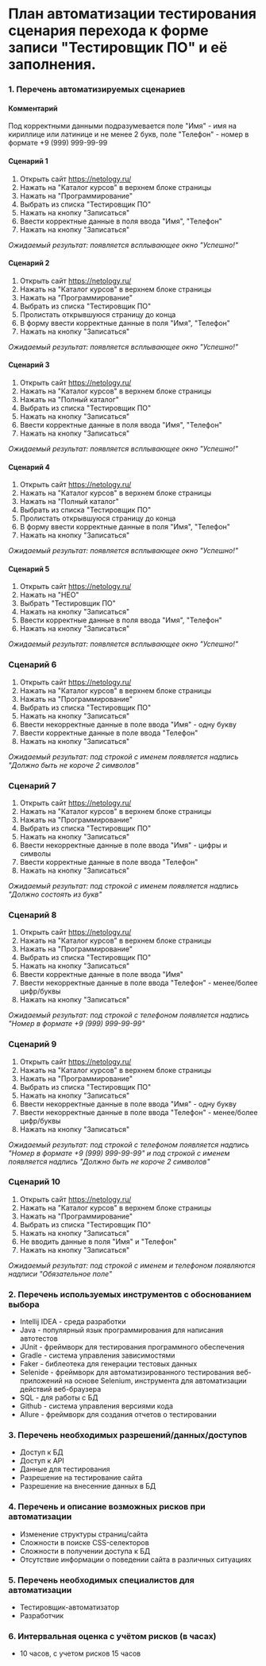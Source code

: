 # План автоматизации тестирования сценария перехода к форме записи "Тестировщик ПО" и её заполнения.

### 1. Перечень автоматизируемых сценариев

#### Комментарий
Под корректными данными подразумевается поле "Имя" - имя на кириллице или латинице и не менее 2 букв, поле "Телефон" - номер в формате +9 (999) 999-99-99

#### Сценарий 1
1. Открыть сайт https://netology.ru/
2. Нажать на "Каталог курсов" в верхнем блоке страницы
3. Нажать на "Программирование" 
4. Выбрать из списка "Тестировщик ПО" 
5. Нажать на кнопку "Записаться"
6. Ввести корректные данные в поля ввода "Имя", "Телефон"
7. Нажать на кнопку "Записаться"

*Ожидаемый результат: появляется всплывающее окно "Успешно!"*

#### Сценарий 2
1. Открыть сайт https://netology.ru/
2. Нажать на "Каталог курсов" в верхнем блоке страницы
3. Нажать на "Программирование" 
4. Выбрать из списка "Тестировщик ПО" 
5. Пролистать открывшуюся страницу до конца 
6. В форму ввести корректные данные в поля "Имя", "Телефон"
7. Нажать на кнопку "Записаться"

*Ожидаемый результат: появляется всплывающее окно "Успешно!"*

#### Сценарий 3
1. Открыть сайт https://netology.ru/
2. Нажать на "Каталог курсов" в верхнем блоке страницы
3. Нажать на "Полный каталог" 
4. Выбрать из списка "Тестировщик ПО" 
5. Нажать на кнопку "Записаться"
6. Ввести корректные данные в поля ввода "Имя", "Телефон"
7. Нажать на кнопку "Записаться"

*Ожидаемый результат: появляется всплывающее окно "Успешно!"*

#### Сценарий 4
1. Открыть сайт https://netology.ru/
2. Нажать на "Каталог курсов" в верхнем блоке страницы
3. Нажать на "Полный каталог" 
4. Выбрать из списка "Тестировщик ПО" 
5. Пролистать открывшуюся страницу до конца 
6. В форму ввести корректные данные в поля "Имя", "Телефон"
7. Нажать на кнопку "Записаться"

*Ожидаемый результат: появляется всплывающее окно "Успешно!"*

#### Сценарий 5
1. Открыть сайт https://netology.ru/
2. Нажать на "НЕО"
3. Выбрать "Тестировщик ПО"
4. Нажать на кнопку "Записаться"
5. Ввести корректные данные в поля ввода "Имя", "Телефон"
6. Нажать на кнопку "Записаться"

*Ожидаемый результат: появляется всплывающее окно "Успешно!"*

### Сценарий 6
1. Открыть сайт https://netology.ru/
2. Нажать на "Каталог курсов" в верхнем блоке страницы
3. Нажать на "Программирование" 
4. Выбрать из списка "Тестировщик ПО" 
5. Нажать на кнопку "Записаться"
6. Ввести некорректные данные в поле ввода "Имя" - одну букву
7. Ввести корректные данные в поле ввода "Телефон"
8. Нажать на кнопку "Записаться"

*Ожидаемый результат: под строкой с именем появляется надпись "Должно быть не короче 2 символов"*

### Сценарий 7
1. Открыть сайт https://netology.ru/
2. Нажать на "Каталог курсов" в верхнем блоке страницы
3. Нажать на "Программирование" 
4. Выбрать из списка "Тестировщик ПО" 
5. Нажать на кнопку "Записаться"
6. Ввести некорректные данные в поле ввода "Имя" - цифры и символы
7. Ввести корректные данные в поле ввода "Телефон"
8. Нажать на кнопку "Записаться"

*Ожидаемый результат: под строкой с именем появляется надпись "Должно состоять из букв"*

### Сценарий 8
1. Открыть сайт https://netology.ru/
2. Нажать на "Каталог курсов" в верхнем блоке страницы
3. Нажать на "Программирование" 
4. Выбрать из списка "Тестировщик ПО" 
5. Нажать на кнопку "Записаться"
6. Ввести корректные данные в поле ввода "Имя"
7. Ввести некорректные данные в поле ввода "Телефон" - менее/более цифр/буквы
8. Нажать на кнопку "Записаться"

*Ожидаемый результат: под строкой с телефоном появляется надпись "Номер в формате +9 (999) 999-99-99"*

### Сценарий 9
1. Открыть сайт https://netology.ru/
2. Нажать на "Каталог курсов" в верхнем блоке страницы
3. Нажать на "Программирование" 
4. Выбрать из списка "Тестировщик ПО" 
5. Нажать на кнопку "Записаться"
6. Ввести некорректные данные в поле ввода "Имя" - одну букву
7. Ввести некорректные данные в поле ввода "Телефон" - менее/более цифр/буквы
8. Нажать на кнопку "Записаться"

*Ожидаемый результат: под строкой с телефоном появляется надпись "Номер в формате +9 (999) 999-99-99" и под строкой с именем появляется надпись "Должно быть не короче 2 символов"*

### Сценарий 10
1. Открыть сайт https://netology.ru/
2. Нажать на "Каталог курсов" в верхнем блоке страницы
3. Нажать на "Программирование" 
4. Выбрать из списка "Тестировщик ПО" 
5. Нажать на кнопку "Записаться"
6. Не вводить данные в поля "Имя" и "Телефон"
8. Нажать на кнопку "Записаться"

*Ожидаемый результат: под строкой с именем и телефоном появляются надписи "Обязательное поле"*

### 2. Перечень используемых инструментов с обоснованием выбора

* Intellij IDEA - среда разработки
* Java - популярный язык программирования для написания автотестов
* JUnit - фреймворк для тестирования программного обеспечения
* Gradle - система управления зависимостями
* Faker - библеотека для генерации тестовых данных
* Selenide - фреймворк для автоматизированного тестирования веб-приложений на основе Selenium, инструмента для автоматизации действий веб-браузера
* SQL - для работы с БД
* Github - система управления версиями кода
* Allure - фреймворк для создания отчетов о тестировании

### 3. Перечень необходимых разрешений/данных/доступов

* Доступ к БД
* Доступ к API
* Данные для тестирования
* Разрешение на тестирование сайта
* Разрешение на внесенние данных в БД

### 4. Перечень и описание возможных рисков при автоматизации

* Изменение структуры страниц/сайта
* Сложности в поиске CSS-селекторов
* Сложности в получении доступа к БД
* Отсутствие информации о поведении сайта в различных ситуациях

### 5. Перечень необходимых специалистов для автоматизации

* Тестировщик-автоматизатор
* Разработчик

### 6. Интервальная оценка с учётом рисков (в часах)

* 10 часов, с учетом рисков 15 часов

